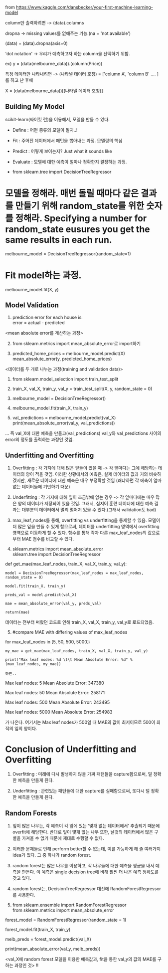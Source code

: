 from https://www.kaggle.com/dansbecker/your-first-machine-learning-model

column만 출력하려면 -> (data).columns

dropna -> missing values를 없애주는 기능.(na = 'not available')

(data) = (data).dropna(axis=0)

'dot notation' -> 우리가 예측하고자 하는 column을 선택하기 위함.

ex) y = (data(melbourne_data)).(column(Price))

특정 데이터만 나타내려면 -> (나타낼 데이터 호칭) = ['column A', 'column B' .... ] 를 하고 난 후에

X = (data(melbourne_data))[(나타낼 데이터 호칭)]

## Building My Model

scikit-learn(싸이킷 런)을 이용해서, 모델을 만들 수 있다.

- Define : 어떤 종류의 모델이 될지..!

- Fit : 주어진 데이터에서 패턴을 뽑아내는 과정. 모델링의 핵심

- Predict : 어떻게 보이는지? Just what it sounds like

- Evaluate : 모델에 대한 예측이 얼마나 정확한지 결정하는 과정.

* from sklearn.tree import DecisionTreeRegressor


# 모델을 정해라. 매번 돌릴 때마다 같은 결과를 만들기 위해 random_state를 위한 숫자를 정해라. Specifying a number for random_state eusures you get the same results in each run.

melbourne_model = DecisionTreeRegressor(random_state=1)

# Fit model하는 과정.

melbourne_model.fit(X, y)

## Model Validation

1. prediction error for each house is:<br> error = actual - predicted

<mean absolute error를 계산하는 과정>

2. from sklearn.metrics import mean_absolute_error로 import하기

3. predicted_home_prices = melbourne_model.predict(X)<br>mean_absolute_error(y, predicted_home_prices)

<데이터를 두 개로 나누는 과정(training and validation data)>

1. from sklearn.model_selection import train_test_split

2. train_X, val_X, train_y, val_y = train_test_split(X, y, random_state = 0)

3. <Define model> melbourne_model = DecisionTreeRegressor()

4. <Fit model> melbourne_model.fit(train_X, train_y)

5. <get predicted prices on validation data> val_predictions = melbourne_model.predict(val_X)<br>print(mean_absolute_error(val_y, val_predictions))

... 즉 val_X에 대한 예측을 만들고(val_predictions) val_y와 val_predictions 사이의 error의 정도를 출력하는 과정인 것임.


## Underfitting and Overfitting

1. Overfitting : 각 가지에 대해 많은 잎들이 있을 때 -> 각 잎마다는 그에 해당하는 데이터의 양이 적을 것임. 이러한 상황에서의 예측은, 실제 데이터의 값과 거의 비슷하겠지만, 새로운 데이터에 대한 예측은 매우 부정확할 것임 (왜냐하면 각 에측이 얼마 없는 데이터들에 기반하기 때문)

2. Underfitting : 각 가지에 대해 잎이 조금밖에 없는 경우 -> 각 잎마다에는 매우 많은 양의 데이터가 저장되어 있을 것임. 그래서, 심지어 훈련 데이터에 대한 예측 결과는 대부분의 데이터에서 멀리 떨어져 있을 수 있다.(그래서 validation도 bad)

3. max_leaf_nodes를 통해, overfitting vs underfitting을 통제할 수 있음. 모델이 더 많은 잎을 만들 수 있게 함으로써, 데이터를 underfitting 영역에서 overfitting 영역으로 이동하게 할 수 있다. 함수를 통해 각자 다른 max_leaf_nodes의 값으로부터 MAE 점수를 비교할 수 있다.

4. sklearn.metrics import mean_absolute_error<br>sklearn.tree import DecisionTreeRegressor

def get_mae(max_leaf_nodes, train_X, val_X, train_y, val_y):

    model = DecisionTreeRegressor(max_leaf_nodes = max_leaf_nodes, random_state = 0)

    model.fit(train_X, train_y)

    preds_val = model.predict(val_X)

    mae = mean_absolute_error(val_y, preds_val)

    return(mae)

데이터는 전부터 써왔던 코드로 인해 train_X, val_X, train_y, val_y로 로드되었음.

5. #compare MAE with differing values of max_leaf_nodes

for max_leaf_nodes in [5, 50, 500, 5000]:
    
    my_mae = get_mae(max_leaf_nodes, train_X, val_X, train_y, val_y)

    print("Max leaf nodes: %d \t\t Mean Absolute Error: %d" % (max_leaf_nodes, my_mae))

    하면..


Max leaf nodes: 5  		 Mean Absolute Error:  347380

Max leaf nodes: 50  		 Mean Absolute Error:  258171

Max leaf nodes: 500  		 Mean Absolute Error:  243495

Max leaf nodes: 5000  		 Mean Absolute Error:  254983

가 나온다. 여기서는 Max leaf nodes가 500일 때 MAE의 값이 최저이므로 500이 최적의 잎의 양이다.

# Conclusion of Underfitting and Overfitting

1. Overfitting : 미래에 다시 발생하지 않을 가짜 패턴들을 capture함으로써, 덜 정확한 예측을 만들게 된다.

2. Underfitting : 관련있는 패턴들에 대한 capture를 실패함으로써, 또다시 덜 정확한 예측을 만들게 된다.

## Random Forests

1. 잎이 많은 나무는, 각 예측이 각 잎에 있는 '몇개 없는 데이터에서' 추출되기 때문에 overfit에 해당한다. 반대로 잎이 몇개 없는 나무 또한, 날것의 데이터에서 많은 구별을 가져올 수 없기 때문에 제대로 수행할 수 없다.

2. 이러한 문제들로 인해 perform better할 수 없는데, 이를 가능하게 해 줄 여러가지 idea가 있다. 그 중 하나가 random forest.

3. random forest는 많은 나무를 이용하고, 각 나무들에 대한 예측을 평균을 내서 예측을 만든다. 이 예측은 single decision tree에 비해 훨씬 더 나은 예측 정확도를 갖고 있다.

4. random forest는, DecisionTreeRegressor 대신에 RandomForestRegressor를 사용한다.

5. from sklearn.ensemble import RandomForestRegressor<br>from sklearn.metrics import mean_absolute_error

forest_model = RandomForestRegressor(random_state = 1)

forest_model.fit(train_X, train_y)

melb_preds = forest_model.predict(val_X)

print(mean_absolute_error(val_y, melb_preds))


<val_X에 random forest 모델을 이용한 예측값과, fit을 통한 val_y의 값의 MAE를 구하는 과정인 것>
!!